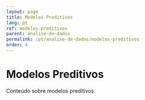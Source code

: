 ```yaml
---
layout: page
title: Modelos Preditivos
lang: pt
ref: modelos-preditivos
parent: analise-de-dados
permalink: /pt/analise-de-dados/modelos-preditivos
order: 4
---
```


# Modelos Preditivos

Conteúdo sobre modelos preditivos.
